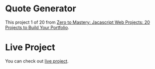 # Quote Generator

This project 1 of 20 from [Zero to Mastery: Jacascript Web Projects: 20 Projects to Build Your Portfolio](https://academy.zerotomastery.io/p/javascript-projects).

# Live Project

You can check out [live project](https://eastmann.github.io/quote-generator/).

